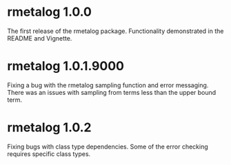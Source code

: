 # rmetalog 1.0.0
The first release of the rmetalog package. Functionality demonstrated in the README and Vignette.

# rmetalog 1.0.1.9000
Fixing a bug with the rmetalog sampling function and error messaging. There was an issues with sampling from terms less than the upper bound term.

# rmetalog 1.0.2
Fixing bugs with class type dependencies. Some of the error checking requires specific class types.
